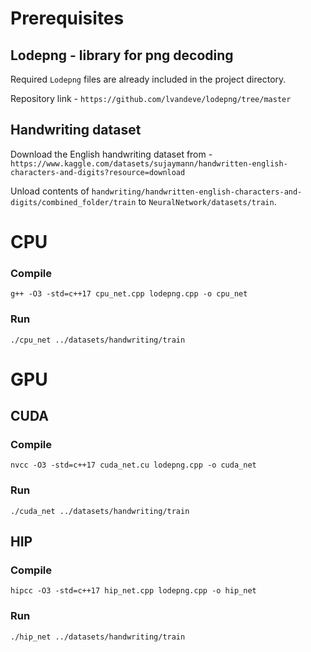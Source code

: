 
# Prerequisites

## Lodepng - library for png decoding

Required `Lodepng` files are already included in the project directory.

Repository link - `https://github.com/lvandeve/lodepng/tree/master`

## Handwriting dataset

Download the English handwriting dataset from - `https://www.kaggle.com/datasets/sujaymann/handwritten-english-characters-and-digits?resource=download`

Unload contents of `handwriting/handwritten-english-characters-and-digits/combined_folder/train` to `NeuralNetwork/datasets/train`.

# CPU

### Compile

`g++ -O3 -std=c++17 cpu_net.cpp lodepng.cpp -o cpu_net`

### Run

`./cpu_net ../datasets/handwriting/train`

# GPU

## CUDA

### Compile

`nvcc -O3 -std=c++17 cuda_net.cu lodepng.cpp -o cuda_net`

### Run

`./cuda_net ../datasets/handwriting/train`

## HIP

### Compile

`hipcc -O3 -std=c++17 hip_net.cpp lodepng.cpp -o hip_net`

### Run

`./hip_net ../datasets/handwriting/train`